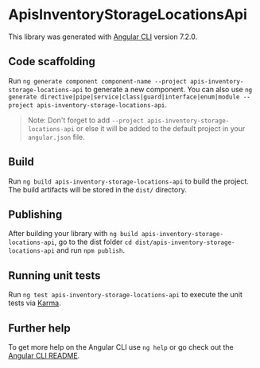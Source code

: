 # ApisInventoryStorageLocationsApi

This library was generated with [Angular CLI](https://github.com/angular/angular-cli) version 7.2.0.

## Code scaffolding

Run `ng generate component component-name --project apis-inventory-storage-locations-api` to generate a new component. You can also use `ng generate directive|pipe|service|class|guard|interface|enum|module --project apis-inventory-storage-locations-api`.

> Note: Don't forget to add `--project apis-inventory-storage-locations-api` or else it will be added to the default project in your `angular.json` file.

## Build

Run `ng build apis-inventory-storage-locations-api` to build the project. The build artifacts will be stored in the `dist/` directory.

## Publishing

After building your library with `ng build apis-inventory-storage-locations-api`, go to the dist folder `cd dist/apis-inventory-storage-locations-api` and run `npm publish`.

## Running unit tests

Run `ng test apis-inventory-storage-locations-api` to execute the unit tests via [Karma](https://karma-runner.github.io).

## Further help

To get more help on the Angular CLI use `ng help` or go check out the [Angular CLI README](https://github.com/angular/angular-cli/blob/master/README.md).
